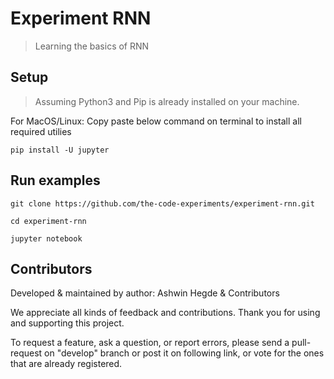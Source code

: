 # Experiment RNN

> Learning the basics of RNN

## Setup

> Assuming Python3 and Pip is already installed on your machine.

For MacOS/Linux: Copy paste below command on terminal to install all required utilies
```
pip install -U jupyter
```

## Run examples

```
git clone https://github.com/the-code-experiments/experiment-rnn.git

cd experiment-rnn

jupyter notebook
```

## Contributors

Developed & maintained by author: Ashwin Hegde & Contributors

We appreciate all kinds of feedback and contributions. Thank you for using and supporting this project.

To request a feature, ask a question, or report errors, please send a pull-request on "develop" branch or post it on following link, or vote for the ones that are already registered.
